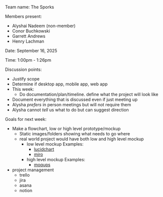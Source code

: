 Team name: The Sporks

Members present:
- Alyshai Nadeem (non-member)
- Conor Buchkowski
- Garrett Andrews
- Henry Lachman

Date: September 16, 2025

Time: 1:00pm - 1:26pm

Discussion points:
- Justify scope
- Determine if desktop app, mobile app, web app
- This week:
  - Do documentation/plan/timeline. define what the project will look like
- Document everything that is discussed even if just meeting up
- Alysha *prefers* in person meetings but will not require them
- Alysha cannot *tell* us what to do but can suggest direction

Goals for next week:
- Make a flowchart, low or high level prototype/mockup
  - Static images/folders showing what needs to go where
  - real world project would have both low and high level mockup
    - low level mockup
      Examples:
      - [lucidchart](https://lucidchart.com/block/value-of-low-fidelity-mockups)
      - [miro](https://miro.com/templates/low-fidelity-wireframes/)
    - high level mockup
      Examples:
      - [moqups](https://moqups.com/)
- project management
  - trello
  - jira
  - asana
  - notion
